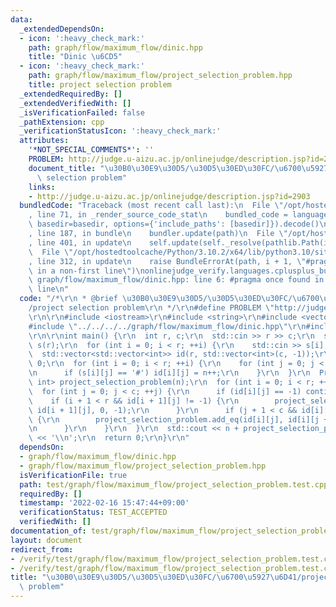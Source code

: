 ```yaml
---
data:
  _extendedDependsOn:
  - icon: ':heavy_check_mark:'
    path: graph/flow/maximum_flow/dinic.hpp
    title: "Dinic \u6CD5"
  - icon: ':heavy_check_mark:'
    path: graph/flow/maximum_flow/project_selection_problem.hpp
    title: project selection problem
  _extendedRequiredBy: []
  _extendedVerifiedWith: []
  _isVerificationFailed: false
  _pathExtension: cpp
  _verificationStatusIcon: ':heavy_check_mark:'
  attributes:
    '*NOT_SPECIAL_COMMENTS*': ''
    PROBLEM: http://judge.u-aizu.ac.jp/onlinejudge/description.jsp?id=2903
    document_title: "\u30B0\u30E9\u30D5/\u30D5\u30ED\u30FC/\u6700\u5927\u6D41/project\
      \ selection problem"
    links:
    - http://judge.u-aizu.ac.jp/onlinejudge/description.jsp?id=2903
  bundledCode: "Traceback (most recent call last):\n  File \"/opt/hostedtoolcache/Python/3.10.2/x64/lib/python3.10/site-packages/onlinejudge_verify/documentation/build.py\"\
    , line 71, in _render_source_code_stat\n    bundled_code = language.bundle(stat.path,\
    \ basedir=basedir, options={'include_paths': [basedir]}).decode()\n  File \"/opt/hostedtoolcache/Python/3.10.2/x64/lib/python3.10/site-packages/onlinejudge_verify/languages/cplusplus.py\"\
    , line 187, in bundle\n    bundler.update(path)\n  File \"/opt/hostedtoolcache/Python/3.10.2/x64/lib/python3.10/site-packages/onlinejudge_verify/languages/cplusplus_bundle.py\"\
    , line 401, in update\n    self.update(self._resolve(pathlib.Path(included), included_from=path))\n\
    \  File \"/opt/hostedtoolcache/Python/3.10.2/x64/lib/python3.10/site-packages/onlinejudge_verify/languages/cplusplus_bundle.py\"\
    , line 312, in update\n    raise BundleErrorAt(path, i + 1, \"#pragma once found\
    \ in a non-first line\")\nonlinejudge_verify.languages.cplusplus_bundle.BundleErrorAt:\
    \ graph/flow/maximum_flow/dinic.hpp: line 6: #pragma once found in a non-first\
    \ line\n"
  code: "/*\r\n * @brief \u30B0\u30E9\u30D5/\u30D5\u30ED\u30FC/\u6700\u5927\u6D41\
    /project selection problem\r\n */\r\n#define PROBLEM \"http://judge.u-aizu.ac.jp/onlinejudge/description.jsp?id=2903\"\
    \r\n\r\n#include <iostream>\r\n#include <string>\r\n#include <vector>\r\n\r\n\
    #include \"../../../../graph/flow/maximum_flow/dinic.hpp\"\r\n#include \"../../../../graph/flow/maximum_flow/project_selection_problem.hpp\"\
    \r\n\r\nint main() {\r\n  int r, c;\r\n  std::cin >> r >> c;\r\n  std::vector<std::string>\
    \ s(r);\r\n  for (int i = 0; i < r; ++i) {\r\n    std::cin >> s[i];\r\n  }\r\n\
    \  std::vector<std::vector<int>> id(r, std::vector<int>(c, -1));\r\n  int n =\
    \ 0;\r\n  for (int i = 0; i < r; ++i) {\r\n    for (int j = 0; j < c; ++j) {\r\
    \n      if (s[i][j] == '#') id[i][j] = n++;\r\n    }\r\n  }\r\n  ProjectSelectionProblem<Dinic,\
    \ int> project_selection_problem(n);\r\n  for (int i = 0; i < r; ++i) {\r\n  \
    \  for (int j = 0; j < c; ++j) {\r\n      if (id[i][j] == -1) continue;\r\n  \
    \    if (i + 1 < r && id[i + 1][j] != -1) {\r\n        project_selection_problem.add_eq(id[i][j],\
    \ id[i + 1][j], 0, -1);\r\n      }\r\n      if (j + 1 < c && id[i][j + 1] != -1)\
    \ {\r\n        project_selection_problem.add_eq(id[i][j], id[i][j + 1], 1, -1);\r\
    \n      }\r\n    }\r\n  }\r\n  std::cout << n + project_selection_problem.solve()\
    \ << '\\n';\r\n  return 0;\r\n}\r\n"
  dependsOn:
  - graph/flow/maximum_flow/dinic.hpp
  - graph/flow/maximum_flow/project_selection_problem.hpp
  isVerificationFile: true
  path: test/graph/flow/maximum_flow/project_selection_problem.test.cpp
  requiredBy: []
  timestamp: '2022-02-16 15:47:44+09:00'
  verificationStatus: TEST_ACCEPTED
  verifiedWith: []
documentation_of: test/graph/flow/maximum_flow/project_selection_problem.test.cpp
layout: document
redirect_from:
- /verify/test/graph/flow/maximum_flow/project_selection_problem.test.cpp
- /verify/test/graph/flow/maximum_flow/project_selection_problem.test.cpp.html
title: "\u30B0\u30E9\u30D5/\u30D5\u30ED\u30FC/\u6700\u5927\u6D41/project selection\
  \ problem"
---
```

